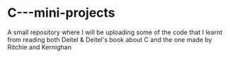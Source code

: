 # C---mini-projects
A small repository where I will be uploading some of the code that I learnt from reading both Deitel &amp; Deitel's book about C and the one made by Ritchie and Kernighan 
